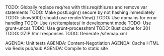 TODO: Globally replace req/res with this.req/this.res and remove var statements
TODO: Make postLogin() secure by not hashing immediately
TODO: show500() should use renderView()
TODO: Use domains for error handling
TODO: Use /src/templates/ in development mode
TODO: Use grunt-uncss
TODO: Use grunt-processhtml
TODO: Bust cache for 301
TODO: GZIP html responses
TODO: Generate /sitemap.xml

AGENDA: Unit tests
AGENDA: Content-Negotiation
AGENDA: Cache HTML via Redis pub/sub
AGENDA: Compile to static site
